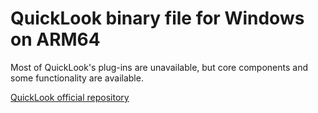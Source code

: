 # QuickLook binary file for Windows on ARM64

Most of QuickLook's plug-ins are unavailable, but core components and some functionality are available.

[QuickLook official repository](hhttps://github.com/QL-Win/QuickLook)